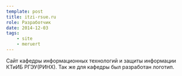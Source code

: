 ```yaml
---
template: post
title: itzi-rsue.ru
role: Разработчик
date: 2014-12-03
tags:
    - site
    - meruert
---
```


Сайт кафедры информационных технологий и защиты информации КТиИБ РГЭУ(РИНХ). Так же для кафедры был разработан логотип.

